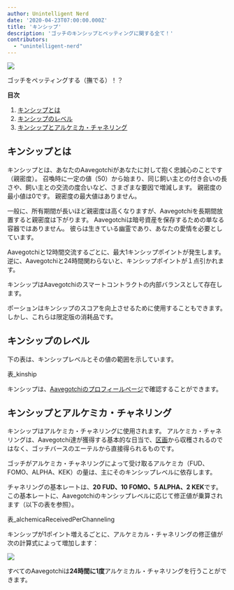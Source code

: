 ```yaml
---
author: Unintelligent Nerd
date: '2020-04-23T07:00:00.000Z'
title: 'キンシップ'
description: 'ゴッチのキンシップとペッティングに関する全て！'
contributors:
  - "unintelligent-nerd"
---
```


<div class="headerImageContainer">
<img class="headerImage" src="/kinship/petgotchi.gif">
<p class="headerImageText">ゴッチをペッティングする（撫でる）！？</p>
</div>

<div class="contentsBox">

**目次**

<ol>
<li><a href=#what-is-kinship>キンシップとは</a></li>
<li><a href=#kinship-levels>キンシップのレベル</a></li>
<li><a href=#kinship-and-alchemical-channeling>キンシップとアルケミカ・チャネリング</a></li>
</ol>

</div>

## キンシップとは

キンシップとは、あなたのAavegotchiがあなたに対して抱く忠誠心のことです（親密度）。 召喚時に一定の値（50）から始まり、同じ飼い主との付き合いの長さや、飼い主との交流の度合いなど、さまざまな要因で増減します。 親密度の最小値は0です。 親密度の最大値はありません。

一般に、所有期間が長いほど親密度は高くなりますが、Aavegotchiを長期間放置すると親密度は下がります。 Aavegotchiは暗号資産を保存するための単なる容器ではありません。 彼らは生きている幽霊であり、あなたの愛情を必要としています。

Aavegotchiと12時間交流するごとに、最大1キンシップポイントが発生します。 逆に、Aavegotchiと24時間関わらないと、キンシップポイントが１点引かれます。

キンシップはAavegotchiのスマートコントラクトの内部バランスとして存在します。

ポーションはキンシップのスコアを向上させるために使用することもできます。 しかし、これらは限定版の消耗品です。

## キンシップのレベル

下の表は、キンシップレベルとその値の範囲を示しています。

表_kinship

キンシップは、[Aavegotchiのプロフィールページ](/aavegotchi-profile)で確認することができます。

## キンシップとアルケミカ・チャネリング

キンシップはアルケミカ・チャネリングに使用されます。 アルケミカ・チャネリングは、Aavegotchi達が獲得する基本的な日当で、[区画](/gotchiverse)から収穫されるのではなく、ゴッチバースのエーテルから直接得られるものです。

ゴッチがアルケミカ・チャネリングによって受け取るアルケミカ（FUD、FOMO、ALPHA、KEK）の量は、主にそのキンシップレベルに依存します。

チャネリングの基本レートは、**20 FUD、10 FOMO、5 ALPHA、2 KEK**です。この基本レートに、Aavegotchiのキンシップレベルに応じて修正値が乗算されます（以下の表を参照）。

表_alchemicaReceivedPerChanneling

キンシップが1ポイント増えるごとに、アルケミカル・チャネリングの修正値が次の計算式によって増加します：

<img class="bodyImage" src="/kinship/alchemical-channeling-modifier.png" />

すべてのAavegotchiは**24時間に1度**アルケミカル・チャネリングを行うことができます。


